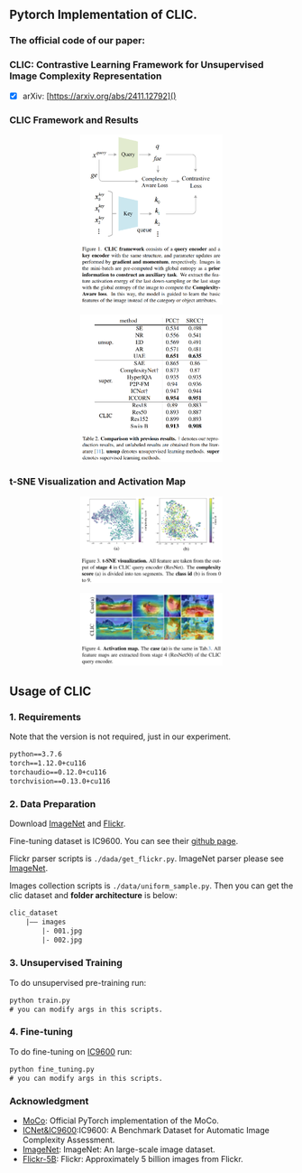 ## Pytorch Implementation of CLIC.
### The official code of our paper:
### CLIC: Contrastive Learning Framework for Unsupervised Image Complexity Representation

- [x] arXiv: [https://arxiv.org/abs/2411.12792]()

### CLIC Framework and Results
<p align="center">
    <img width="50%" src="figure/framework.png">
</p>

<p align="center">
    <img width="50%" src="figure/result.png">
</p>


### t-SNE Visualization and Activation Map
<p align="center">
    <img width="50%" src="figure/t-SNE.png">
</p>
<p align="center">
    <img width="50%" src="figure/act_map.png">
</p>

## Usage of CLIC

### 1. Requirements

Note that the version is not required, just in our experiment.
```
python==3.7.6
torch==1.12.0+cu116
torchaudio==0.12.0+cu116
torchvision==0.13.0+cu116
```

### 2. Data Preparation

Download [ImageNet](https://image-net.org/) and [Flickr](https://huggingface.co/datasets/bigdata-pw/Flickr).

Fine-tuning dataset is IC9600. You can see their [github page](https://github.com/tinglyfeng/IC9600).

Flickr parser scripts is `./dada/get_flickr.py`. ImageNet parser please see [ImageNet](https://image-net.org/).

Images collection scripts is `./data/uniform_sample.py`. Then you can get the clic dataset and **folder architecture** is below:

```
clic_dataset
    |—— images
        |- 001.jpg
        |- 002.jpg
```

### 3. Unsupervised Training

To do unsupervised pre-training run:
```
python train.py 
# you can modify args in this scripts.
```

### 4. Fine-tuning

To do fine-tuning on [IC9600](https://github.com/tinglyfeng/IC9600) run:
```
python fine_tuning.py
# you can modify args in this scripts.
```

### Acknowledgment
* [MoCo](https://github.com/facebookresearch/moco): Official PyTorch implementation of the MoCo.
* [ICNet&IC9600](https://github.com/tinglyfeng/IC9600):IC9600: A Benchmark Dataset for Automatic Image Complexity Assessment.
* [ImageNet](https://image-net.org/): ImageNet: An large-scale image dataset.
* [Flickr-5B](https://huggingface.co/datasets/bigdata-pw/Flickr): Flickr: Approximately 5 billion images from Flickr.
